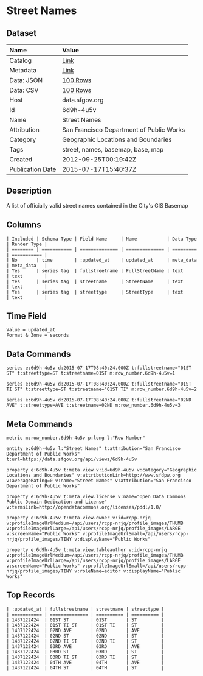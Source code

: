 # Street Names

## Dataset

| Name | Value |
| :--- | :---- |
| Catalog | [Link](https://catalog.data.gov/dataset/street-names-37fec) |
| Metadata | [Link](https://data.sfgov.org/api/views/6d9h-4u5v) |
| Data: JSON | [100 Rows](https://data.sfgov.org/api/views/6d9h-4u5v/rows.json?max_rows=100) |
| Data: CSV | [100 Rows](https://data.sfgov.org/api/views/6d9h-4u5v/rows.csv?max_rows=100) |
| Host | data.sfgov.org |
| Id | 6d9h-4u5v |
| Name | Street Names |
| Attribution | San Francisco Department of Public Works |
| Category | Geographic Locations and Boundaries |
| Tags | street, names, basemap, base, map |
| Created | 2012-09-25T00:19:42Z |
| Publication Date | 2015-07-17T15:40:37Z |

## Description

A list of officially valid street names contained in the City's GIS Basemap

## Columns

```ls
| Included | Schema Type | Field Name     | Name           | Data Type | Render Type |
| ======== | =========== | ============== | ============== | ========= | =========== |
| No       | time        | :updated_at    | updated_at     | meta_data | meta_data   |
| Yes      | series tag  | fullstreetname | FullStreetName | text      | text        |
| Yes      | series tag  | streetname     | StreetName     | text      | text        |
| Yes      | series tag  | streettype     | StreetType     | text      | text        |
```

## Time Field

```ls
Value = updated_at
Format & Zone = seconds
```

## Data Commands

```ls
series e:6d9h-4u5v d:2015-07-17T08:40:24.000Z t:fullstreetname="01ST ST" t:streettype=ST t:streetname=01ST m:row_number.6d9h-4u5v=1

series e:6d9h-4u5v d:2015-07-17T08:40:24.000Z t:fullstreetname="01ST TI ST" t:streettype=ST t:streetname="01ST TI" m:row_number.6d9h-4u5v=2

series e:6d9h-4u5v d:2015-07-17T08:40:24.000Z t:fullstreetname="02ND AVE" t:streettype=AVE t:streetname=02ND m:row_number.6d9h-4u5v=3
```

## Meta Commands

```ls
metric m:row_number.6d9h-4u5v p:long l:"Row Number"

entity e:6d9h-4u5v l:"Street Names" t:attribution="San Francisco Department of Public Works" t:url=https://data.sfgov.org/api/views/6d9h-4u5v

property e:6d9h-4u5v t:meta.view v:id=6d9h-4u5v v:category="Geographic Locations and Boundaries" v:attributionLink=http://www.sfdpw.org v:averageRating=0 v:name="Street Names" v:attribution="San Francisco Department of Public Works"

property e:6d9h-4u5v t:meta.view.license v:name="Open Data Commons Public Domain Dedication and License" v:termsLink=http://opendatacommons.org/licenses/pddl/1.0/

property e:6d9h-4u5v t:meta.view.owner v:id=rcpp-nrjq v:profileImageUrlMedium=/api/users/rcpp-nrjq/profile_images/THUMB v:profileImageUrlLarge=/api/users/rcpp-nrjq/profile_images/LARGE v:screenName="Public Works" v:profileImageUrlSmall=/api/users/rcpp-nrjq/profile_images/TINY v:displayName="Public Works"

property e:6d9h-4u5v t:meta.view.tableauthor v:id=rcpp-nrjq v:profileImageUrlMedium=/api/users/rcpp-nrjq/profile_images/THUMB v:profileImageUrlLarge=/api/users/rcpp-nrjq/profile_images/LARGE v:screenName="Public Works" v:profileImageUrlSmall=/api/users/rcpp-nrjq/profile_images/TINY v:roleName=editor v:displayName="Public Works"
```

## Top Records

```ls
| :updated_at | fullstreetname | streetname | streettype | 
| =========== | ============== | ========== | ========== | 
| 1437122424  | 01ST ST        | 01ST       | ST         | 
| 1437122424  | 01ST TI ST     | 01ST TI    | ST         | 
| 1437122424  | 02ND AVE       | 02ND       | AVE        | 
| 1437122424  | 02ND ST        | 02ND       | ST         | 
| 1437122424  | 02ND TI ST     | 02ND TI    | ST         | 
| 1437122424  | 03RD AVE       | 03RD       | AVE        | 
| 1437122424  | 03RD ST        | 03RD       | ST         | 
| 1437122424  | 03RD TI ST     | 03RD TI    | ST         | 
| 1437122424  | 04TH AVE       | 04TH       | AVE        | 
| 1437122424  | 04TH ST        | 04TH       | ST         | 
```